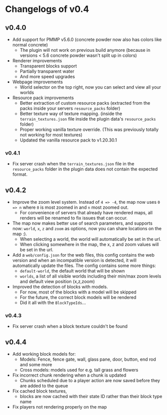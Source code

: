 # Changelogs of v0.4

## v0.4.0

- Add support for PMMP v5.6.0 (concrete powder now also has colors like normal concrete)
    - The plugin will not work on previous build anymore (because in versions < 5.6 concrete powder wasn't split up in
      colors)
- Renderer improvements
    - Transparent blocks support
    - Partially transparent water
    - And more speed upgrades
- Webpage improvements
    - World selector on the top right, now you can select and view all your worlds
- Resource pack improvements
    - Better extraction of custom resource packs (extracted from the packs inside your servers `resource_packs` folder)
    - Better texture way of texture mapping. (inside the `terrain_textures.json` file inside the plugin
      data's `resource_packs` folder)
    - Proper working vanilla texture override. (This was previously totally not working for most textures)
    - Updated the vanilla resource pack to v1.20.30.1

### v0.4.1

- Fix server crash when the `terrain_textures.json` file in the `resource_packs` folder in the plugin data does not
  contain the expected format.

## v0.4.2

- Improve the zoom level system. Instead of `4 => -4`, the map now uses `0 => n` where `0` is most zoomed in and `n`
  most zoomed out.
    - For convenience of servers that already have rendered maps, all renders will be renamed to fix issues that can
      occur.
- The map now makes better use of search parameters, and supports now: `world`, `x`, `z` and `zoom` as options, now you
  can share locations on the map :).
    - When selecting a world, the world will automatically be set in the url.
    - When clicking somewhere in the map, the x, z and zoom values will be set in the url.
- Add a `web/config.json` for the web files, this config contains the web version and when an incompatible version is
  detected, it will automatically update the files. The config contains some more things:
    - `default-world`, the default world that will be shown
    - `worlds`, a list of all visible worlds including their min/max zoom levels and default view position (x,z,zoom)
- Improved the detection of blocks with models.
    - For now, most of the blocks with a model will be skipped
    - For the future, the correct block models will be rendered
    - Did it all with the `BlockTypeIds`...

### v0.4.3

- Fix server crash when a block texture couldn't be found

## v0.4.4

- Add working block models for:
    - Models: Fence, fence gate, wall, glass pane, door, button, end rod and some more
    - Cross models: models used for e.g. tall grass and flowers
- Fix incorrect chunk rendering when a chunk is updated
    - Chunks scheduled due to a player action are now saved before they are added to the queue
- Fix cached block textures,
    - blocks are now cached with their state ID rather than their block type name
- Fix players not rendering properly on the map